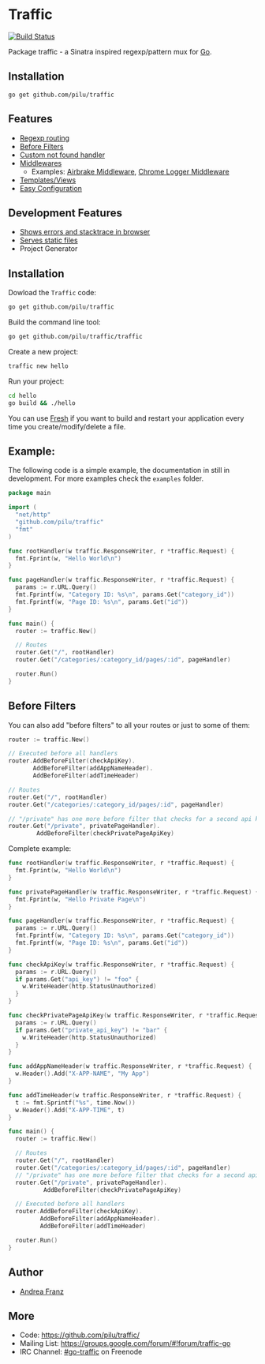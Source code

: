 # Traffic

[![Build Status](https://travis-ci.org/pilu/traffic.png?branch=master)](https://travis-ci.org/pilu/traffic)

Package traffic - a Sinatra inspired regexp/pattern mux for [Go](http://golang.org/ "The Go programming language").

## Installation

    go get github.com/pilu/traffic

## Features

  * [Regexp routing](https://github.com/pilu/traffic/blob/master/examples/simple/main.go)
  * [Before Filters](https://github.com/pilu/traffic/blob/master/examples/before-filter/main.go)
  * [Custom not found handler](https://github.com/pilu/traffic/blob/master/examples/not-found/main.go)
  * [Middlewares](https://github.com/pilu/traffic/blob/master/examples/middleware/main.go)
    * Examples: [Airbrake Middleware](https://github.com/pilu/traffic-airbrake), [Chrome Logger Middleware](https://github.com/pilu/traffic-chromelogger)
  * [Templates/Views](https://github.com/pilu/traffic/tree/master/examples/templates)
  * [Easy Configuration](https://github.com/pilu/traffic/tree/master/examples/configuration)

## Development Features

  * [Shows errors and stacktrace in browser](https://github.com/pilu/traffic/tree/master/examples/show-errors)
  * [Serves static files](https://github.com/pilu/traffic/tree/master/examples/static-files)
  * Project Generator

## Installation

Dowload the `Traffic` code:

```bash
go get github.com/pilu/traffic
```

Build the command line tool:

```bash
go get github.com/pilu/traffic/traffic
```

Create a new project:
```bash
traffic new hello
```

Run your project:
```bash
cd hello
go build && ./hello
```

You can use [Fresh](https://github.com/pilu/fresh) if you want to build and restart your application every time you create/modify/delete a file.

## Example:
The following code is a simple example, the documentation in still in development.
For more examples check the `examples` folder.

```go
package main

import (
  "net/http"
  "github.com/pilu/traffic"
  "fmt"
)

func rootHandler(w traffic.ResponseWriter, r *traffic.Request) {
  fmt.Fprint(w, "Hello World\n")
}

func pageHandler(w traffic.ResponseWriter, r *traffic.Request) {
  params := r.URL.Query()
  fmt.Fprintf(w, "Category ID: %s\n", params.Get("category_id"))
  fmt.Fprintf(w, "Page ID: %s\n", params.Get("id"))
}

func main() {
  router := traffic.New()

  // Routes
  router.Get("/", rootHandler)
  router.Get("/categories/:category_id/pages/:id", pageHandler)

  router.Run()
}
```

## Before Filters

You can also add "before filters" to all your routes or just to some of them:

```go
router := traffic.New()

// Executed before all handlers
router.AddBeforeFilter(checkApiKey).
       AddBeforeFilter(addAppNameHeader).
       AddBeforeFilter(addTimeHeader)

// Routes
router.Get("/", rootHandler)
router.Get("/categories/:category_id/pages/:id", pageHandler)

// "/private" has one more before filter that checks for a second api key (private_api_key)
router.Get("/private", privatePageHandler).
        AddBeforeFilter(checkPrivatePageApiKey)
```

Complete example:

```go
func rootHandler(w traffic.ResponseWriter, r *traffic.Request) {
  fmt.Fprint(w, "Hello World\n")
}

func privatePageHandler(w traffic.ResponseWriter, r *traffic.Request) {
  fmt.Fprint(w, "Hello Private Page\n")
}

func pageHandler(w traffic.ResponseWriter, r *traffic.Request) {
  params := r.URL.Query()
  fmt.Fprintf(w, "Category ID: %s\n", params.Get("category_id"))
  fmt.Fprintf(w, "Page ID: %s\n", params.Get("id"))
}

func checkApiKey(w traffic.ResponseWriter, r *traffic.Request) {
  params := r.URL.Query()
  if params.Get("api_key") != "foo" {
    w.WriteHeader(http.StatusUnauthorized)
  }
}

func checkPrivatePageApiKey(w traffic.ResponseWriter, r *traffic.Request) {
  params := r.URL.Query()
  if params.Get("private_api_key") != "bar" {
    w.WriteHeader(http.StatusUnauthorized)
  }
}

func addAppNameHeader(w traffic.ResponseWriter, r *traffic.Request) {
  w.Header().Add("X-APP-NAME", "My App")
}

func addTimeHeader(w traffic.ResponseWriter, r *traffic.Request) {
  t := fmt.Sprintf("%s", time.Now())
  w.Header().Add("X-APP-TIME", t)
}

func main() {
  router := traffic.New()

  // Routes
  router.Get("/", rootHandler)
  router.Get("/categories/:category_id/pages/:id", pageHandler)
  // "/private" has one more before filter that checks for a second api key (private_api_key)
  router.Get("/private", privatePageHandler).
          AddBeforeFilter(checkPrivatePageApiKey)

  // Executed before all handlers
  router.AddBeforeFilter(checkApiKey).
         AddBeforeFilter(addAppNameHeader).
         AddBeforeFilter(addTimeHeader)

  router.Run()
}
```

## Author

* [Andrea Franz](http://gravityblast.com)

## More

* Code: <https://github.com/pilu/traffic/>
* Mailing List: <https://groups.google.com/forum/#!forum/traffic-go>
* IRC Channel: [#go-traffic](http://webchat.freenode.net/?channels=go-traffic) on Freenode

